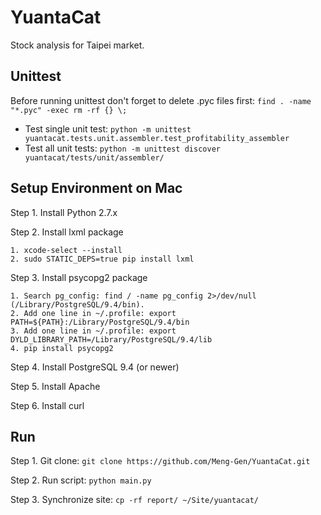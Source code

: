 # YuantaCat
Stock analysis for Taipei market.

Unittest
--------
Before running unittest don't forget to delete .pyc files first: ```find . -name "*.pyc" -exec rm -rf {} \;```
* Test single unit test: ```python -m unittest yuantacat.tests.unit.assembler.test_profitability_assembler```
* Test all unit tests: ```python -m unittest discover yuantacat/tests/unit/assembler/```

Setup Environment on Mac
------------------------
Step 1. Install Python 2.7.x

Step 2. Install lxml package
```
1. xcode-select --install
2. sudo STATIC_DEPS=true pip install lxml
```

Step 3. Install psycopg2 package
```
1. Search pg_config: find / -name pg_config 2>/dev/null (/Library/PostgreSQL/9.4/bin).  
2. Add one line in ~/.profile: export PATH=${PATH}:/Library/PostgreSQL/9.4/bin
3. Add one line in ~/.profile: export DYLD_LIBRARY_PATH=/Library/PostgreSQL/9.4/lib
4. pip install psycopg2
```

Step 4. Install PostgreSQL 9.4 (or newer)

Step 5. Install Apache

Step 6. Install curl 

Run 
---
Step 1. Git clone: ```git clone https://github.com/Meng-Gen/YuantaCat.git```

Step 2. Run script: ```python main.py```

Step 3. Synchronize site: ```cp -rf report/ ~/Site/yuantacat/```
